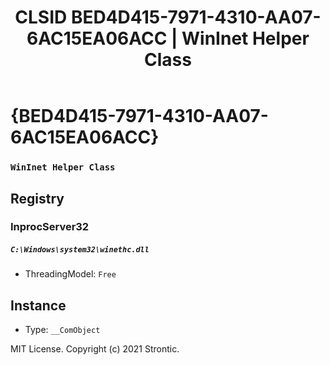 ﻿---
title: "CLSID BED4D415-7971-4310-AA07-6AC15EA06ACC | WinInet Helper Class"
excerpt: What is COM-Object CLSID BED4D415-7971-4310-AA07-6AC15EA06ACC?
---

# {BED4D415-7971-4310-AA07-6AC15EA06ACC}

### `WinInet Helper Class`

## Registry


### InprocServer32

##### `C:\Windows\system32\winethc.dll`
* ThreadingModel: `Free`

## Instance

* Type: `__ComObject`

MIT License. Copyright (c) 2021 Strontic.


